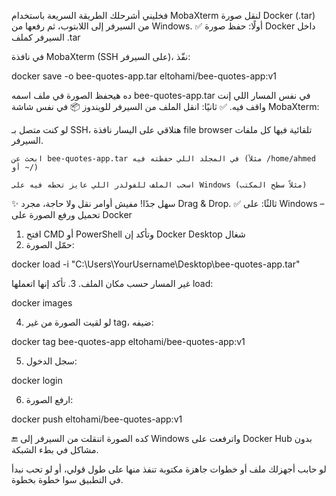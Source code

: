 فخليني أشرحلك الطريقة السريعة باستخدام MobaXterm لنقل صورة Docker (.tar) من السيرفر إلى اللابتوب، ثم رفعها من Windows.
✅ أولًا: حفظ صورة Docker داخل السيرفر كملف .tar

في نافذة MobaXterm (SSH على السيرفر)، نفّذ:

docker save -o bee-quotes-app.tar eltohami/bee-quotes-app:v1

ده هيحفظ الصورة في ملف اسمه bee-quotes-app.tar في نفس المسار اللي إنت واقف فيه.
✅ ثانيًا: انقل الملف من السيرفر للويندوز
📦 في نفس شاشة MobaXterm:

لو كنت متصل بـ SSH، هتلاقي على اليسار نافذة file browser تلقائية فيها كل ملفات السيرفر.

    ابحث عن bee-quotes-app.tar في المجلد اللي حفظته فيه (مثلاً /home/ahmed أو ~/)

    اسحب الملف للفولدر اللي عايز تحطه فيه على Windows (مثلاً سطح المكتب)

✨ سهل جدًا! مفيش أوامر نقل ولا حاجة، مجرد Drag & Drop.
✅ ثالثًا: على Windows – تحميل ورفع الصورة على Docker
1. افتح CMD أو PowerShell وتأكد إن Docker Desktop شغال
2. حمّل الصورة:

docker load -i "C:\Users\YourUsername\Desktop\bee-quotes-app.tar"

غير المسار حسب مكان الملف.
3. تأكد إنها اتعملها load:

docker images

4. لو لقيت الصورة من غير tag، ضيفه:

docker tag bee-quotes-app eltohami/bee-quotes-app:v1

5. سجل الدخول:

docker login

6. ارفع الصورة:

docker push eltohami/bee-quotes-app:v1

🔚 كده الصورة اتنقلت من السيرفر إلى Windows واترفعت على Docker Hub بدون مشاكل في بطء الشبكة.

لو حابب أجهزلك ملف أو خطوات جاهزة مكتوبة تنفذ منها على طول قولي، أو لو تحب نبدأ في التطبيق سوا خطوة بخطوة.
